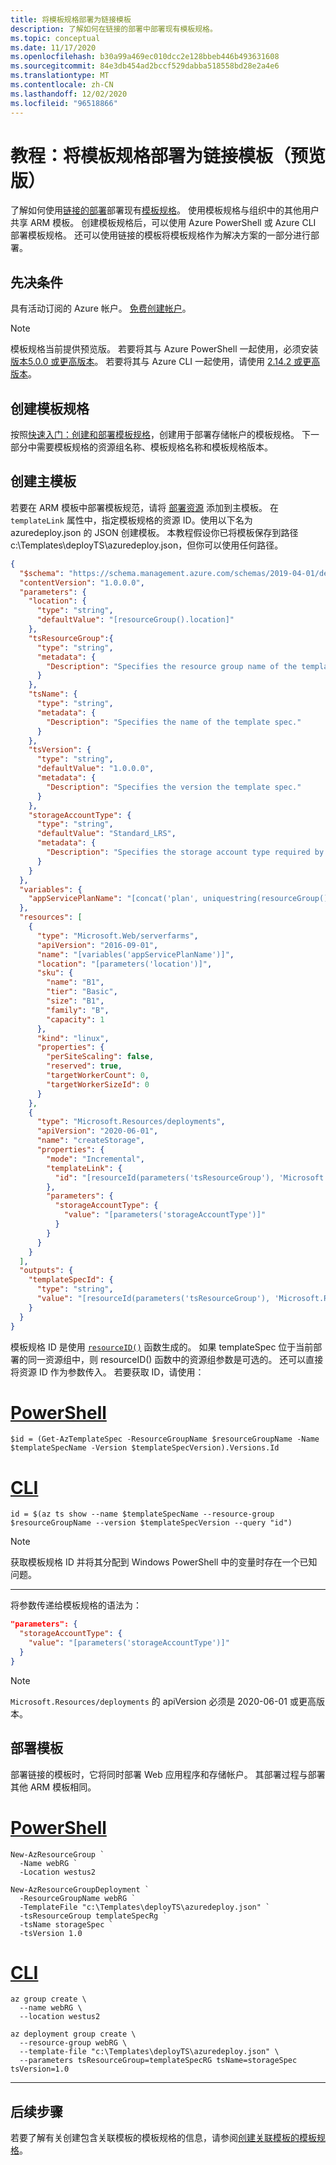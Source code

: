 ```yaml
---
title: 将模板规格部署为链接模板
description: 了解如何在链接的部署中部署现有模板规格。
ms.topic: conceptual
ms.date: 11/17/2020
ms.openlocfilehash: b30a99a469ec010dcc2e128bbeb446b493631608
ms.sourcegitcommit: 84e3db454ad2bccf529dabba518558bd28e2a4e6
ms.translationtype: MT
ms.contentlocale: zh-CN
ms.lasthandoff: 12/02/2020
ms.locfileid: "96518866"
---
```

# <a name="tutorial-deploy-a-template-spec-as-a-linked-template-preview"></a>教程：将模板规格部署为链接模板（预览版）

了解如何使用[链接的部署](linked-templates.md#linked-template)部署现有[模板规格](template-specs.md)。 使用模板规格与组织中的其他用户共享 ARM 模板。 创建模板规格后，可以使用 Azure PowerShell 或 Azure CLI 部署模板规格。 还可以使用链接的模板将模板规格作为解决方案的一部分进行部署。

## <a name="prerequisites"></a>先决条件

具有活动订阅的 Azure 帐户。 [免费创建帐户](https://azure.microsoft.com/free/?WT.mc_id=A261C142F)。

> [!NOTE]
> 模板规格当前提供预览版。 若要将其与 Azure PowerShell 一起使用，必须安装 [版本5.0.0 或更高版本](/powershell/azure/install-az-ps)。 若要将其与 Azure CLI 一起使用，请使用 [2.14.2 或更高版本](/cli/azure/install-azure-cli)。

## <a name="create-a-template-spec"></a>创建模板规格

按照[快速入门：创建和部署模板规格](quickstart-create-template-specs.md)，创建用于部署存储帐户的模板规格。 下一部分中需要模板规格的资源组名称、模板规格名称和模板规格版本。

## <a name="create-the-main-template"></a>创建主模板

若要在 ARM 模板中部署模板规范，请将 [部署资源](/azure/templates/microsoft.resources/deployments) 添加到主模板。 在 `templateLink` 属性中，指定模板规格的资源 ID。使用以下名为 azuredeploy.json 的 JSON 创建模板。 本教程假设你已将模板保存到路径 c:\Templates\deployTS\azuredeploy.json，但你可以使用任何路径。

```json
{
  "$schema": "https://schema.management.azure.com/schemas/2019-04-01/deploymentTemplate.json#",
  "contentVersion": "1.0.0.0",
  "parameters": {
    "location": {
      "type": "string",
      "defaultValue": "[resourceGroup().location]"
    },
    "tsResourceGroup":{
      "type": "string",
      "metadata": {
        "Description": "Specifies the resource group name of the template spec."
      }
    },
    "tsName": {
      "type": "string",
      "metadata": {
        "Description": "Specifies the name of the template spec."
      }
    },
    "tsVersion": {
      "type": "string",
      "defaultValue": "1.0.0.0",
      "metadata": {
        "Description": "Specifies the version the template spec."
      }
    },
    "storageAccountType": {
      "type": "string",
      "defaultValue": "Standard_LRS",
      "metadata": {
        "Description": "Specifies the storage account type required by the template spec."
      }
    }
  },
  "variables": {
    "appServicePlanName": "[concat('plan', uniquestring(resourceGroup().id))]"
  },
  "resources": [
    {
      "type": "Microsoft.Web/serverfarms",
      "apiVersion": "2016-09-01",
      "name": "[variables('appServicePlanName')]",
      "location": "[parameters('location')]",
      "sku": {
        "name": "B1",
        "tier": "Basic",
        "size": "B1",
        "family": "B",
        "capacity": 1
      },
      "kind": "linux",
      "properties": {
        "perSiteScaling": false,
        "reserved": true,
        "targetWorkerCount": 0,
        "targetWorkerSizeId": 0
      }
    },
    {
      "type": "Microsoft.Resources/deployments",
      "apiVersion": "2020-06-01",
      "name": "createStorage",
      "properties": {
        "mode": "Incremental",
        "templateLink": {
          "id": "[resourceId(parameters('tsResourceGroup'), 'Microsoft.Resources/templateSpecs/versions', parameters('tsName'), parameters('tsVersion'))]"
        },
        "parameters": {
          "storageAccountType": {
            "value": "[parameters('storageAccountType')]"
          }
        }
      }
    }
  ],
  "outputs": {
    "templateSpecId": {
      "type": "string",
      "value": "[resourceId(parameters('tsResourceGroup'), 'Microsoft.Resources/templateSpecs/versions', parameters('tsName'), parameters('tsVersion'))]"
    }
  }
}
```

模板规格 ID 是使用 [`resourceID()`](template-functions-resource.md#resourceid) 函数生成的。 如果 templateSpec 位于当前部署的同一资源组中，则 resourceID() 函数中的资源组参数是可选的。  还可以直接将资源 ID 作为参数传入。 若要获取 ID，请使用：

# <a name="powershell"></a>[PowerShell](#tab/azure-powershell)

```azurepowershell-interactive
$id = (Get-AzTemplateSpec -ResourceGroupName $resourceGroupName -Name $templateSpecName -Version $templateSpecVersion).Versions.Id
```

# <a name="cli"></a>[CLI](#tab/azure-cli)

```azurecli-interactive
id = $(az ts show --name $templateSpecName --resource-group $resourceGroupName --version $templateSpecVersion --query "id")
```

> [!NOTE]
> 获取模板规格 ID 并将其分配到 Windows PowerShell 中的变量时存在一个已知问题。

---

将参数传递给模板规格的语法为：

```json
"parameters": {
  "storageAccountType": {
    "value": "[parameters('storageAccountType')]"
  }
}
```

> [!NOTE]
> `Microsoft.Resources/deployments` 的 apiVersion 必须是 2020-06-01 或更高版本。

## <a name="deploy-the-template"></a>部署模板

部署链接的模板时，它将同时部署 Web 应用程序和存储帐户。 其部署过程与部署其他 ARM 模板相同。

# <a name="powershell"></a>[PowerShell](#tab/azure-powershell)

```azurepowershell
New-AzResourceGroup `
  -Name webRG `
  -Location westus2

New-AzResourceGroupDeployment `
  -ResourceGroupName webRG `
  -TemplateFile "c:\Templates\deployTS\azuredeploy.json" `
  -tsResourceGroup templateSpecRg `
  -tsName storageSpec `
  -tsVersion 1.0
```

# <a name="cli"></a>[CLI](#tab/azure-cli)

```azurecli
az group create \
  --name webRG \
  --location westus2

az deployment group create \
  --resource-group webRG \
  --template-file "c:\Templates\deployTS\azuredeploy.json" \
  --parameters tsResourceGroup=templateSpecRG tsName=storageSpec tsVersion=1.0
```

---

## <a name="next-steps"></a>后续步骤

若要了解有关创建包含关联模板的模板规格的信息，请参阅[创建关联模板的模板规格](template-specs-create-linked.md)。
